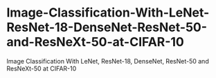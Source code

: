 # Image-Classification-With-LeNet-ResNet-18-DenseNet-ResNet-50-and-ResNeXt-50-at-CIFAR-10
Image Classification With LeNet, ResNet-18, DenseNet, ResNet-50 and ResNeXt-50 at CIFAR-10
